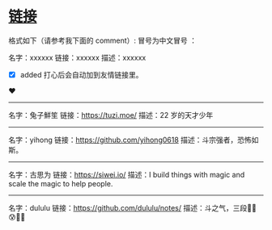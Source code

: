 # [链接](https://github.com/dululu/notes/issues/7)

格式如下（请参考我下面的 comment）:
冒号为中文冒号 ：

名字：xxxxxx
链接：xxxxxx
描述：xxxxxx

- [X] added
打心后会自动加到友情链接里。

❤

---

名字：兔子鮮笙
链接：https://tuzi.moe/
描述：22 岁的天才少年

---

名字：yihong
链接：https://github.com/yihong0618
描述：斗宗强者，恐怖如斯。

---

名字：古思为
链接：https://siwei.io/
描述：I build things with magic and scale the magic to help people.

---

名字：dululu
链接：https://github.com/dululu/notes/
描述：斗之气，三段😶‍🌫️😰🤣🥵